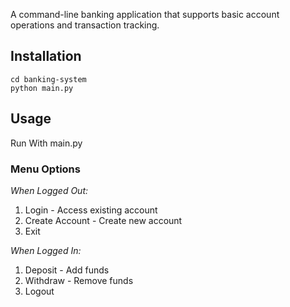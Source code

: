 A command-line banking application that supports basic account operations and transaction tracking.

## Installation
```
cd banking-system
python main.py
```

## Usage
Run With main.py

### Menu Options
*When Logged Out:*
1. Login - Access existing account
2. Create Account - Create new account
3. Exit

*When Logged In:*
1. Deposit - Add funds
2. Withdraw - Remove funds 
3. Logout

